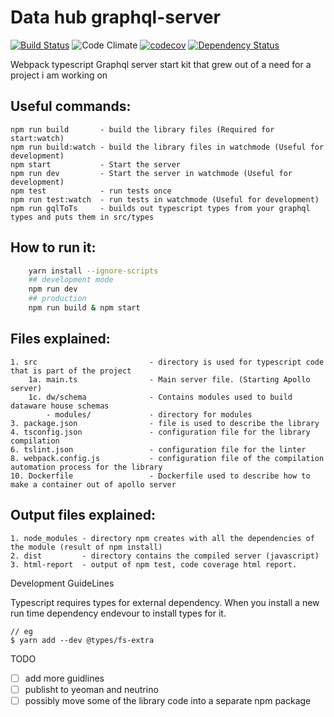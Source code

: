# Data hub graphql-server

[![Build Status](https://travis-ci.org/epicallan/webpack-graphql-typescript.svg?branch=master)](https://travis-ci.org/epicallan/webpack-graphql-typescript)
![Code Climate](https://codeclimate.com/github/epicallan/webpack-graphql-typescript.svg)
[![codecov](https://codecov.io/gh/epicallan/webpack-graphql-typescript/branch/master/graph/badge.svg)](https://codecov.io/gh/epicallan/webpack-graphql-typescript)
[![Dependency Status](https://gemnasium.com/badges/github.com/epicallan/webpack-graphql-typescript.svg)](https://gemnasium.com/github.com/epicallan/webpack-graphql-typescript)

Webpack typescript Graphql server start kit that grew out of a need for a project i am working on

Useful commands:
----
    npm run build       - build the library files (Required for start:watch)
    npm run build:watch - build the library files in watchmode (Useful for development)
    npm start           - Start the server
    npm run dev         - Start the server in watchmode (Useful for development)
    npm test            - run tests once
    npm run test:watch  - run tests in watchmode (Useful for development)
    npm run gqlToTs     - builds out typescript types from your graphql types and puts them in src/types
How to run it:
----
```bash
    yarn install --ignore-scripts
    ## development mode
    npm run dev
    ## production
    npm run build & npm start
```

Files explained:
----
    1. src                         - directory is used for typescript code that is part of the project
        1a. main.ts                - Main server file. (Starting Apollo server)
        1c. dw/schema              - Contains modules used to build dataware house schemas
            - modules/             - directory for modules
    3. package.json                - file is used to describe the library
    4. tsconfig.json               - configuration file for the library compilation
    6. tslint.json                 - configuration file for the linter
    8. webpack.config.js           - configuration file of the compilation automation process for the library
    10. Dockerfile                 - Dockerfile used to describe how to make a container out of apollo server


Output files explained:
----
    1. node_modules - directory npm creates with all the dependencies of the module (result of npm install)
    2. dist         - directory contains the compiled server (javascript)
    3. html-report  - output of npm test, code coverage html report.

Development GuideLines

Typescript requires types for external dependency. When you install a new run time dependency endevour to install types for it.
```
// eg
$ yarn add --dev @types/fs-extra
```

TODO

- [ ] add more guidlines
- [ ] publisht to yeoman and neutrino
- [ ] possibly move some of the library code into a separate npm package